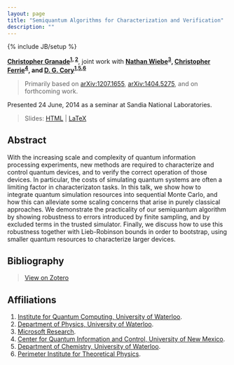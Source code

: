 ```yaml
---
layout: page
title: "Semiquantum Algorithms for Characterization and Verification"
description: ""
---
```

{% include JB/setup %}

**[Christopher Granade](/)<sup>[1](#affil-iqc), [2](#affil-uwphys)</sup>**,
joint work with
**[Nathan Wiebe](http://research.microsoft.com/en-us/people/nawiebe/)<sup>[3](#affil-msr)</sup>,
[Christopher Ferrie](http://csferrie.com/)<sup>[4](#affil-cquic)</sup>, and
[D. G. Cory](http://iqc.uwaterloo.ca/iqc-directory/dcory/)<sup>[1](#affil-iqc),[5](#affil-uwchem),[6](#affil-pi)</sup>**

 > Primarily based on [arXiv:1207.1655](https://scirate.com/arxiv/1207.1655), [arXiv:1404.5275](../../arb/), and on forthcoming work.
 
Presented 24 June, 2014 as a seminar at Sandia National Laboratories.

 > Slides: [HTML](slides.html) | [LaTeX](slides.tex)

## Abstract ##

With the increasing scale and complexity of quantum information processing experiments,
new methods are required to characterize and control quantum devices,
and to verify the correct operation of those devices. In particular,
the costs of simulating quantum systems are often a limiting factor in characterizaton
tasks. In this talk, we show how to integrate quantum simulation resources into
sequential Monte Carlo, and how this can alleviate some scaling concerns that
arise in purely classical approaches. We demonstrate the practicality
of our semiquantum algorithm by showing robustness to errors introduced
by finite sampling, and by excluded terms in the trusted simulator.
Finally, we discuss how to use this robustness together with Lieb-Robinson
bounds in order to bootstrap, using smaller quantum resources to characterize
larger devices.

## Bibliography ##

 > [View on Zotero](https://www.zotero.org/cgranade/items/collectionKey/Z8GEW5S7)

## Affiliations ##


1. <a id="affil-iqc"></a>[Institute for Quantum Computing, University of Waterloo](http://iqc.uwaterloo.ca).
2. <a id="affil-uwphys"></a>[Department of Physics, University of Waterloo](https://uwaterloo.ca/physics-astronomy/).
3. <a id="affil-msr"></a>[Microsoft Research](http://research.microsoft.com/en-us/).
4. <a id="affil-cquic"></a>[Center for Quantum Information and Control, University of New Mexico](http://physics.unm.edu/CQuIC/).
5. <a id="affil-uwchem"></a>[Department of Chemistry, University of Waterloo](https://uwaterloo.ca/chemistry/).
6. <a id="affil-pi"></a>[Perimeter Institute for Theoretical Physics](http://www.perimeterinstitute.ca/).

